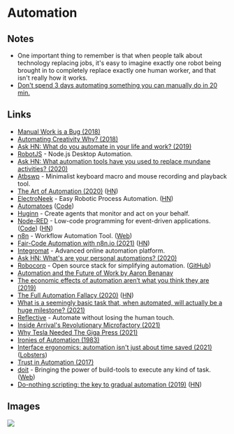 # Automation

## Notes

- One important thing to remember is that when people talk about technology replacing jobs, it's easy to imagine exactly one robot being brought in to completely replace exactly one human worker, and that isn't really how it works.
- [Don't spend 3 days automating something you can manually do in 20 min.](https://www.reddit.com/r/bioinformatics/comments/n2fwz4/what_is_something_that_you_realized_that_entirely/)

## Links

- [Manual Work is a Bug (2018)](https://queue.acm.org/detail.cfm?id=3197520)
- [Automating Creativity Why? (2018)](https://www.youtube.com/watch?v=6trxEG2wHT8)
- [Ask HN: What do you automate in your life and work? (2019)](https://news.ycombinator.com/item?id=21373931)
- [RobotJS](https://github.com/octalmage/robotjs) - Node.js Desktop Automation.
- [Ask HN: What automation tools have you used to replace mundane activities? (2020)](https://news.ycombinator.com/item?id=22345150)
- [Atbswp](https://github.com/rmpr/atbswp) - Minimalist keyboard macro and mouse recording and playback tool.
- [The Art of Automation (2020)](https://blog.jessfraz.com/post/the-art-of-automation/) ([HN](https://news.ycombinator.com/item?id=24598281))
- [ElectroNeek](https://electroneek.com/) - Easy Robotic Process Automation. ([HN](https://news.ycombinator.com/item?id=23770214))
- [Automatoes](https://automatoes.com/) ([Code](https://github.com/johnlindquist/automatoes.com))
- [Huginn](https://github.com/huginn/huginn) - Create agents that monitor and act on your behalf.
- [Node-RED](https://nodered.org/) - Low-code programming for event-driven applications. ([Code](https://github.com/node-red/node-red)) ([HN](https://news.ycombinator.com/item?id=28985268))
- [n8n](https://github.com/n8n-io/n8n) - Workflow Automation Tool. ([Web](https://n8n.io/))
- [Fair-Code Automation with n8n.io (2021)](https://tech.davidfield.co.uk/opensourced-ifttt-with-n8n-io/) ([HN](https://news.ycombinator.com/item?id=25632892))
- [Integromat](https://www.integromat.com/en/) - Advanced online automation platform.
- [Ask HN: What's are your personal automations? (2020)](https://news.ycombinator.com/item?id=25381191)
- [Robocorp](https://robocorp.com/) - Open source stack for simplifying automation. ([GitHub](https://github.com/robocorp))
- [Automation and the Future of Work by Aaron Benanav](https://www.versobooks.com/books/3717-automation-and-the-future-of-work)
- [The economic effects of automation aren’t what you think they are (2019)](https://www.singlelunch.com/2019/10/21/the-economic-effects-of-automation-arent-what-you-think-they-are/)
- [The Full Automation Fallacy (2020)](https://futuresofwork.co.uk/2020/12/02/the-full-automation-fallacy/) ([HN](https://news.ycombinator.com/item?id=26053760))
- [What is a seemingly basic task that, when automated, will actually be a huge milestone? (2021)](https://www.reddit.com/r/Automate/comments/nugo1q/what_is_a_seemingly_basic_task_that_when/)
- [Reflective](https://reflective.co/) - Automate without losing the human touch.
- [Inside Arrival's Revolutionary Microfactory (2021)](https://www.youtube.com/watch?v=mZCrd704g20)
- [Why Tesla Needed The Giga Press (2021)](https://www.youtube.com/watch?v=qJDSOwf9hpw)
- [Ironies of Automation (1983)](https://ckrybus.com/static/papers/Bainbridge_1983_Automatica.pdf)
- [Interface ergonomics: automation isn't just about time saved (2021)](https://macoy.me/blog/programming/InterfaceFriction) ([Lobsters](https://lobste.rs/s/ab8v1y/interface_ergonomics_automation_isn_t))
- [Trust in Automation (2017)](http://breandan.net/2017/02/02/trust-in-automation/)
- [doit](https://github.com/pydoit/doit) - Bringing the power of build-tools to execute any kind of task. ([Web](https://pydoit.org/))
- [Do-nothing scripting: the key to gradual automation (2019)](https://blog.danslimmon.com/2019/07/15/do-nothing-scripting-the-key-to-gradual-automation/) ([HN](https://news.ycombinator.com/item?id=29083367))

## Images

![](https://outline-prod.imgix.net/20170323-c86vRGKVPsbek3PZXpVw?auto=format&q=60&w=2000&s=7fa68cbcc86ded1ab56b65ad74700aa9)
